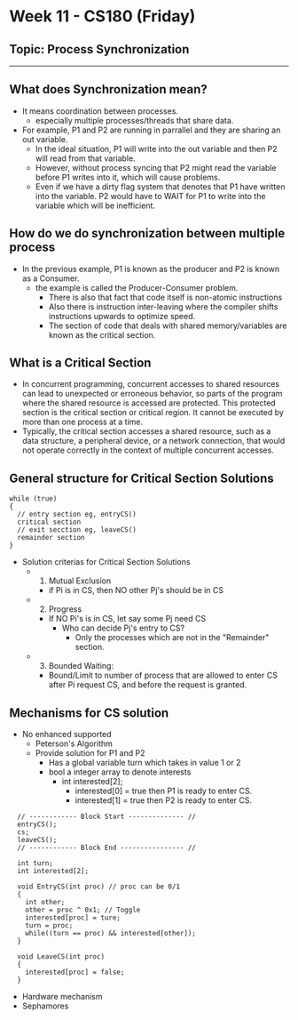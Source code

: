 # Week 11 - CS180 (Friday)
## Topic: Process Synchronization
---
## What does Synchronization mean?
  - It means coordination between processes.
    - especially multiple processes/threads that share data.
  - For example, P1 and P2 are running in parrallel and they are sharing an out variable.
    - In the ideal situation, P1 will write into the out variable and then P2 will read from that variable.
    - However, without process syncing that P2 might read the variable before P1 writes into it, which will cause problems.
    - Even if we have a dirty flag system that denotes that P1 have written into the variable. P2 would have to WAIT for P1 to write into the variable which will be inefficient.

## How do we do synchronization between multiple process
  - In the previous example, P1 is known as the producer and P2 is known as a Consumer.
    - the example is called the Producer-Consumer problem.
      - There is also that fact that code itself is non-atomic instructions
      - Also there is instruction inter-leaving where the compiler shifts instructions upwards to optimize speed.
      - The section of code that deals with shared memory/variables are known as the critical section.

## What is a Critical Section
 - In concurrent programming, concurrent accesses to shared resources can lead to unexpected or erroneous behavior, so parts of the program where the shared resource is accessed are protected. This protected section is the critical section or critical region. It cannot be executed by more than one process at a time.
 - Typically, the critical section accesses a shared resource, such as a data structure, a peripheral device, or a network connection, that would not operate correctly in the context of multiple concurrent accesses.
## General structure for Critical Section Solutions
```
while (true)
{
  // entry section eg, entryCS()
  critical section
  // exit secction eg, leaveCS()
  remainder section
}
```
- Solution criterias for Critical Section Solutions
  - 1) Mutual Exclusion
    - if Pi is in CS, then NO other Pj's should be in CS
  - 2) Progress
    - If NO Pi's is in CS, let say some Pj need CS
      - Who can decide Pj's entry to CS?
        - Only the processes which are not in the "Remainder" section.
  - 3) Bounded Waiting:
    - Bound/Limit to number of process that are allowed to enter CS after Pi request CS, and before the request is granted.

## Mechanisms for CS solution
- No enhanced supported
  - Peterson's Algorithm
  - Provide solution for P1 and P2
    - Has a global variable turn which takes in value 1 or 2
    - bool a integer array to denote interests
      - int interested[2];
        - interested[0] = true then P1 is ready to enter CS.
        - interested[1] = true then P2 is ready to enter CS.
```
  // ------------ Block Start -------------- //
  entryCS();
  cs;
  leaveCS();
  // ------------ Block End ---------------- //
  
  int turn;
  int interested[2];

  void EntryCS(int proc) // proc can be 0/1
  {
    int other;
    other = proc ^ 0x1; // Toggle
    interested[proc] = ture;
    turn = proc;
    while((turn == proc) && interested[other]);
  }

  void LeaveCS(int proc)
  {
    interested[proc] = false;
  }

``` 
- Hardware mechanism
- Sephamores

